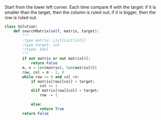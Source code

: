 Start from the lower left corner. Each time compare if with the target: if it is smaller than the target, then the column is ruled out; if it is bigger, then the row is ruled out.
```Python
class Solution:
    def searchMatrix(self, matrix, target):
        """
        :type matrix: List[List[int]]
        :type target: int
        :rtype: bool
        """
        if not matrix or not matrix[0]:
            return False
        m, n = len(matrix), len(matrix[0])
        row, col = m - 1, 0
        while row >= 0 and col <n:
            if matrix[row][col] < target:
                col += 1 
            elif matrix[row][col] > target:
                row -= 1 
 
            else:
                return True
        return False

```
